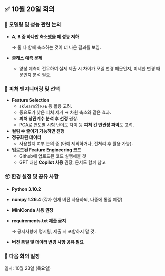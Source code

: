 ## ✅ 10월 20일 회의

### 🔧 모델링 및 성능 관련 논의

- **A, B 중 하나만 축소했을 때 성능 저하**
    
    → 둘 다 함께 축소하는 것이 더 나은 결과를 보임.
    
- **클래스 예측 문제**
    - 양성 예측이 전무하여 실제 제출 시 차이가 모델 변경 때문인지, 미세한 변경 때문인지 분석 필요.

### 🧪 피처 엔지니어링 및 선택

- **Feature Selection**
    - `sklearn`의 `RFE` 등 활용 고려.
    - 중요도가 낮은 피처 제거 → 차원 축소와 같은 효과.
    - **피처 상관계수 분석 후 선정** 권장.
    - PCA로 연도별 시험 난이도 차이 등 **피처 간 연관성 파악**도 고려.
- **컬럼 수 줄이기 가능하면 진행**
- **정규화된 데이터**
    - 사용할지 여부 논의 중 (아예 제외하거나, 전처리 후 활용 가능).
- **업로드된 Feature Engineering 코드**
    - Github에 업로드된 코드 실행해볼 것
    - GPT 대신 **Copilot 사용** 권장, 문서도 함께 참고

### 📦 환경 설정 및 공유 사항

- **Python 3.10.2**
- **numpy 1.26.4** (각자 현재 버전 사용하되, 나중에 통일 예정)
- **MiniConda 사용 권장**
- **requirements.txt 제출 금지**
    
    → 공지사항에 명시됨, 제출 시 포함하지 말 것.
    
- **버전 통일 및 데이터 변경 사항 공유 필요**


### 📅 다음 회의 일정
일시: 10월 23일 (목요일)
